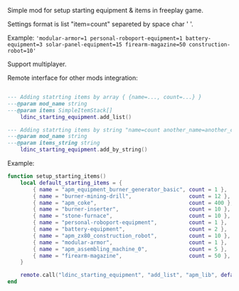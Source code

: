 Simple mod for setup starting equipment & items in freeplay game.

Settings format is list "item=count" separeted by space char ' '.

Example: `'modular-armor=1 personal-roboport-equipment=1 battery-equipment=3 solar-panel-equipment=15 firearm-magazine=50 construction-robot=10'`

Support multiplayer.

Remote interface for other mods integration:

```lua

--- Adding statrting items by array { {name=..., count=...} }
---@param mod_name string
---@param items SimpleItemStack[]
	ldinc_starting_equipment.add_list()

--- Adding statrting items by string "name=count another_name=another_count"
---@param mod_name string
---@param items_string string
	ldinc_starting_equipment.add_by_string()

```

Example:

```lua
function setup_starting_items()
	local default_starting_items = {
		{ name = "apm_equipment_burner_generator_basic", count = 1 },
		{ name = "burner-mining-drill",                  count = 12 },
		{ name = "apm_coke",                             count = 400 },
		{ name = "burner-inserter",                      count = 10 },
		{ name = "stone-furnace",                        count = 10 },
		{ name = "personal-roboport-equipment",          count = 1 },
		{ name = "battery-equipment",                    count = 2 },
		{ name = "apm_zx80_construction_robot",          count = 10 },
		{ name = "modular-armor",                        count = 1 },
		{ name = "apm_assembling_machine_0",             count = 5 },
		{ name = "firearm-magazine",                     count = 50 },
	}

	remote.call("ldinc_starting_equipment", "add_list", "apm_lib", default_starting_items)
end

```